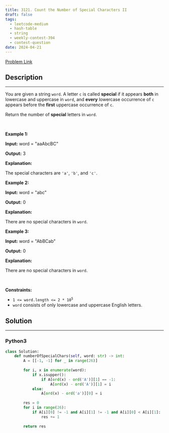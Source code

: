 ```yaml
---
title: 3121. Count the Number of Special Characters II
draft: false
tags: 
  - leetcode-medium
  - hash-table
  - string
  - weekly-contest-394
  - contest-question
date: 2024-04-21
---
```


[Problem Link](https://leetcode.com/problems/count-the-number-of-special-characters-ii/)

## Description

---
<p>You are given a string <code>word</code>. A letter&nbsp;<code>c</code> is called <strong>special</strong> if it appears <strong>both</strong> in lowercase and uppercase in <code>word</code>, and <strong>every</strong> lowercase occurrence of <code>c</code> appears before the <strong>first</strong> uppercase occurrence of <code>c</code>.</p>

<p>Return the number of<em> </em><strong>special</strong> letters<em> </em>in<em> </em><code>word</code>.</p>

<p>&nbsp;</p>
<p><strong class="example">Example 1:</strong></p>

<div class="example-block">
<p><strong>Input:</strong> <span class="example-io">word = &quot;aaAbcBC&quot;</span></p>

<p><strong>Output:</strong> <span class="example-io">3</span></p>

<p><strong>Explanation:</strong></p>

<p>The special characters are <code>&#39;a&#39;</code>, <code>&#39;b&#39;</code>, and <code>&#39;c&#39;</code>.</p>
</div>

<p><strong class="example">Example 2:</strong></p>

<div class="example-block">
<p><strong>Input:</strong> <span class="example-io">word = &quot;abc&quot;</span></p>

<p><strong>Output:</strong> <span class="example-io">0</span></p>

<p><strong>Explanation:</strong></p>

<p>There are no special characters in <code>word</code>.</p>
</div>

<p><strong class="example">Example 3:</strong></p>

<div class="example-block">
<p><strong>Input:</strong> <span class="example-io">word = &quot;AbBCab&quot;</span></p>

<p><strong>Output:</strong> <span class="example-io">0</span></p>

<p><strong>Explanation:</strong></p>

<p>There are no special characters in <code>word</code>.</p>
</div>

<p>&nbsp;</p>
<p><strong>Constraints:</strong></p>

<ul>
	<li><code>1 &lt;= word.length &lt;= 2 * 10<sup>5</sup></code></li>
	<li><code>word</code> consists of only lowercase and uppercase English letters.</li>
</ul>


## Solution

---
### Python3
``` py title='count-the-number-of-special-characters-ii'
class Solution:
    def numberOfSpecialChars(self, word: str) -> int:
        A = [[-1, -1] for _ in range(26)]
        
        for i, x in enumerate(word):
            if x.isupper():
                if A[ord(x) - ord('A')][1] == -1:
                    A[ord(x) - ord('A')][1] = i
            else:
                A[ord(x) - ord('a')][0] = i
        
        res = 0
        for i in range(26):
            if A[i][0] != -1 and A[i][1] != -1 and A[i][0] < A[i][1]:
                res += 1
        
        return res
```

